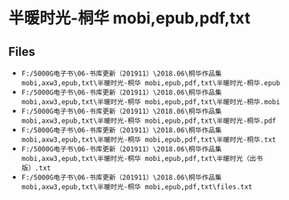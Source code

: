 # 半暖时光-桐华 mobi,epub,pdf,txt

## Files

- `F:/5000G电子书\06-书库更新（201911）\2018.06\桐华作品集 mobi,axw3,epub,txt\半暖时光-桐华 mobi,epub,pdf,txt\半暖时光-桐华.epub`
- `F:/5000G电子书\06-书库更新（201911）\2018.06\桐华作品集 mobi,axw3,epub,txt\半暖时光-桐华 mobi,epub,pdf,txt\半暖时光-桐华.mobi`
- `F:/5000G电子书\06-书库更新（201911）\2018.06\桐华作品集 mobi,axw3,epub,txt\半暖时光-桐华 mobi,epub,pdf,txt\半暖时光-桐华.pdf`
- `F:/5000G电子书\06-书库更新（201911）\2018.06\桐华作品集 mobi,axw3,epub,txt\半暖时光-桐华 mobi,epub,pdf,txt\半暖时光-桐华.txt`
- `F:/5000G电子书\06-书库更新（201911）\2018.06\桐华作品集 mobi,axw3,epub,txt\半暖时光-桐华 mobi,epub,pdf,txt\半暖时光（出书版）.txt`
- `F:/5000G电子书\06-书库更新（201911）\2018.06\桐华作品集 mobi,axw3,epub,txt\半暖时光-桐华 mobi,epub,pdf,txt\files.txt`
